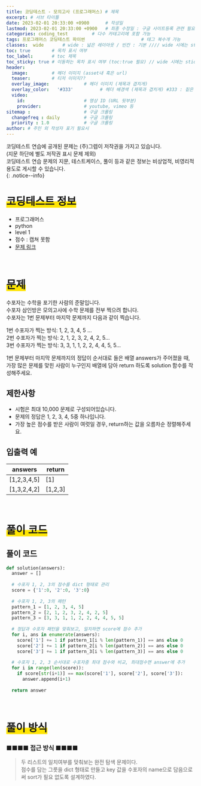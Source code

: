 ```yaml
---
title: 코딩테스트 - 모의고사 (프로그래머스) # 제목
excerpt: # 서브 타이틀
date: 2023-02-01 20:33:00 +0900      # 작성일
lastmod: 2023-02-01 20:33:00 +0900   # 최종 수정일 : 구글 사이트등록 관련 필요
categories: coding_test         # 다수 카테고리에 포함 가능
tags: 프로그래머스 코딩테스트 파이썬                     # 태그 복수개 가능
classes:  wide       # wide : 넓은 레이아웃 / 빈칸 : 기본 //// wide 시에는 sticky toc 불가
toc: true        # 목차 표시 여부
toc_label:       # toc 제목
toc_sticky: true # 이동하는 목차 표시 여부 (toc:true 필요) // wide 시에는 sticky toc 불가
header: 
  image:         # 헤더 이미지 (asset내 혹은 url)
  teaser:        # 티저 이미지??
  overlay_image:             # 헤더 이미지 (제목과 겹치게)
  overlay_color:   '#333'          # 헤더 배경색 (제목과 겹치게) #333 : 짙은 회색
  video:
    id:                      # 영상 ID (URL 뒷부분)
    provider:                # youtube, vimeo 등
sitemap :                    # 구글 크롤링
  changefreq : daily         # 구글 크롤링
  priority : 1.0             # 구글 크롤링
author: # 주인 외 작성자 표기 필요시
---
```

<!--postNo: 20230201_002-->

코딩테스트 연습에 공개된 문제는 (주)그렙이 저작권을 가지고 있습니다.  
(지문 하단에 별도 저작권 표시 문제 제외)  
코딩테스트 연습 문제의 지문, 테스트케이스, 풀이 등과 같은 정보는 비상업적, 비영리적 용도로 게시할 수 있습니다.  
{: .notice--info}

# <span style='background:linear-gradient(to top, #FFE400 50%, transparent 50%)'>코딩테스트 정보</span>

- 프로그래머스
- python
- level 1
- 점수 : 캡쳐 못함
- [문제 링크](https://school.programmers.co.kr/learn/courses/30/lessons/42840)

<br>


# <span style='background:linear-gradient(to top, #FFE400 50%, transparent 50%)'>문제</span>

수포자는 수학을 포기한 사람의 준말입니다.  
수포자 삼인방은 모의고사에 수학 문제를 전부 찍으려 합니다.  
수포자는 1번 문제부터 마지막 문제까지 다음과 같이 찍습니다.  

1번 수포자가 찍는 방식: 1, 2, 3, 4, 5 ...  
2번 수포자가 찍는 방식: 2, 1, 2, 3, 2, 4, 2, 5...  
3번 수포자가 찍는 방식: 3, 3, 1, 1, 2, 2, 4, 4, 5, 5...  

1번 문제부터 마지막 문제까지의 정답이 순서대로 들은 배열 answers가 주어졌을 때,  
가장 많은 문제를 맞힌 사람이 누구인지 배열에 담아 return 하도록 solution 함수를 작성해주세요.  

## 제한사항

- 시험은 최대 10,000 문제로 구성되어있습니다.  
- 문제의 정답은 1, 2, 3, 4, 5중 하나입니다.  
- 가장 높은 점수를 받은 사람이 여럿일 경우, return하는 값을 오름차순 정렬해주세요.  

## 입출력 예

|answers|return|
|---|---|
|[1,2,3,4,5]|[1]|
|[1,3,2,4,2]|[1,2,3]|

<br>


# <span style='background:linear-gradient(to top, #FFE400 50%, transparent 50%)'>풀이 코드</span>

## 풀이 코드


```python
def solution(answers):
  answer = []
  
  # 수포자 1, 2, 3의 점수를 dict 형태로 관리
  score = {'1':0, '2':0, '3':0}
  
  # 수포자 1, 2, 3의 패턴
  pattern_1 = [1, 2, 3, 4, 5]
  pattern_2 = [2, 1, 2, 3, 2, 4, 2, 5]
  pattern_3 = [3, 3, 1, 1, 2, 2, 4, 4, 5, 5]
  
  # 정답과 수포자 패턴을 맞춰보고, 일치하면 score에 점수 추가
  for i, ans in enumerate(answers):
    score['1'] += 1 if pattern_1[i % len(pattern_1)] == ans else 0
    score['2'] += 1 if pattern_2[i % len(pattern_2)] == ans else 0
    score['3'] += 1 if pattern_3[i % len(pattern_3)] == ans else 0
  
  # 수포자 1, 2, 3 순서대로 수포자중 최대 점수와 비교, 최대점수면 answer에 추가
  for i in range(len(score)):
    if score[str(i+1)] == max(score['1'], score['2'], score['3']):
      answer.append(i+1) 
      
  return answer
```


<br>


# <span style='background:linear-gradient(to top, #FFE400 50%, transparent 50%)'>풀이 방식</span>

### ■■■■ 접근 방식 ■■■■
> 두 리스트의 일치여부를 맞춰보는 완전 탐색 문제이다.  
> 점수를 담는 그릇을 dict 형태로 만들고 key 값을 수포자의 name으로 담음으로써 sort가 필요 없도록 설계하였다.  